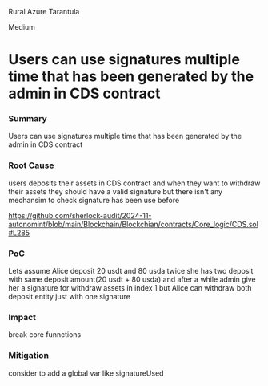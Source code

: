 Rural Azure Tarantula

Medium

# Users can use signatures multiple time that has been generated by the admin in CDS contract

### Summary
Users can use signatures multiple time that has been generated by the admin in CDS contract

### Root Cause

users deposits their assets in CDS contract and when they want to withdraw their assets they should have a valid signature but there isn't any mechansim to check signature has been use before 

https://github.com/sherlock-audit/2024-11-autonomint/blob/main/Blockchain/Blockchian/contracts/Core_logic/CDS.sol#L285

### PoC
Lets assume Alice deposit 20 usdt and 80 usda twice she has two deposit with same deposit amount(20 usdt + 80 usda) and after a while admin give her a signature for withdraw assets in index 1 but Alice can withdraw both deposit entity just with one signature

### Impact
break core funnctions

### Mitigation
consider to add a global var like signatureUsed